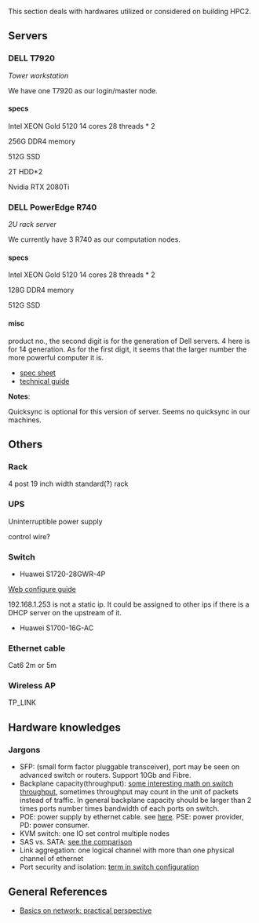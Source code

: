 This section deals with hardwares utilized or considered on building HPC2.

## Servers

### DELL T7920

*Tower workstation*

We have one T7920 as our login/master node.

#### specs

Intel XEON Gold 5120 14 cores 28 threads * 2

256G DDR4 memory

512G SSD

2T HDD*2

Nvidia RTX 2080Ti

### DELL PowerEdge R740 

*2U rack server*

We currently have 3 R740 as our computation nodes.

#### specs

Intel XEON Gold 5120 14 cores 28 threads * 2

128G DDR4 memory

512G SSD

#### misc

product no., the second digit is for the generation of Dell servers. 4 here is for 14 generation. As for the first digit, it seems that the larger number the more powerful computer it is.

* [spec sheet](https://i.dell.com/sites/csdocuments/Product_Docs/en/poweredge-r740-spec-sheet.pdf)
* [technical guide](https://www.dell.com/en-us/work/shop/povw/poweredge-r740)

**Notes**:

Quicksync is optional for this version of server. Seems no quicksync in our machines.

## Others

### Rack

4 post 19 inch width standard(?) rack

### UPS

 Uninterruptible power supply

control wire?

### Switch

* Huawei S1720-28GWR-4P

[Web configure guide](https://support.huawei.com/enterprise/zh/doc/EDOC1000169678)

192.168.1.253 is not a static ip. It could be assigned to other ips if there is a DHCP server on the upstream of it.

* Huawei S1700-16G-AC

### Ethernet cable

Cat6 2m or 5m

### Wireless AP

TP_LINK

## Hardware knowledges

### Jargons

* SFP: (small form factor pluggable transceiver), port may be seen on advanced switch or routers. Support 10Gb and Fibre.
* Backplane capacity(throughput):  [some interesting math on switch throughput](https://serverfault.com/questions/505125/calculating-backplane-capacity-of-a-switch), sometimes throughput may count in the unit of packets instead of traffic. In general backplane capacity should be larger than 2 times ports number times bandwidth of each ports on switch.
* POE: power supply by ethernet cable. see [here](https://kb.netgear.com/zh_CN/209/%E4%BB%80%E4%B9%88%E6%98%AF-PoE-%E4%BB%A5%E5%A4%AA%E7%BD%91%E4%BE%9B%E7%94%B5). PSE: power provider, PD: power consumer.
* KVM switch: one IO set control multiple nodes
* SAS vs. SATA: [see the comparison](https://www.diffen.com/difference/SATA_vs_Serial_Attached_SCSI)
* Link aggregation: one logical channel with more than one physical channel of ethernet
* Port security and isolation: [term in switch configuration](https://cshihong.github.io/2017/11/16/%E7%AB%AF%E5%8F%A3%E5%AE%89%E5%85%A8%E5%92%8C%E7%AB%AF%E5%8F%A3%E9%9A%94%E7%A6%BB/)

## General References

* [Basics on network: practical perspective](https://www.dell.com/community/%E6%95%B0%E6%8D%AE%E5%AD%98%E5%82%A8%E8%AE%A8%E8%AE%BA%E5%8C%BA/%E7%BD%91%E7%BB%9C%E5%9F%BA%E6%9C%AC%E5%8A%9F%E7%B3%BB%E5%88%97-%E7%BB%86%E8%AF%B4%E7%BD%91%E7%BB%9C%E9%82%A3%E4%BA%9B%E4%BA%8B%E5%84%BF-3%E6%9C%8826%E6%97%A5%E6%9B%B4%E6%96%B0/td-p/7045185)

